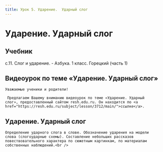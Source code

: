 ```yaml
---
title: Урок 5. Ударение.  Ударный слог
---
```


# Ударение.  Ударный слог

## Учебник

с.11. Слог и ударение. - Азбука. 1 класс. Горецкий (часть 1)

## Видеоурок по теме «Ударение. Ударный слог»

<p>
	Уважаемые ученики и родители!  
</p>
<p>
	 Предлагаем Вашему вниманию видеоурок по теме «Ударение. Ударный слог», предоставленный сайтом resh.edu.ru. Он находится по <a href="https://resh.edu.ru/subject/lesson/3712/main/">ссылке</a>.
</p>

## Ударение. Ударный слог

<p>
	Определение ударного слога в слове. Обозначение ударения на модели слова (слогоударные схемы). Составление небольших рассказов повествовательного характера по сюжетным картинкам, по материалам собственных наблюдений.<br />
</p>